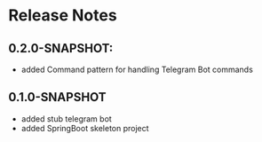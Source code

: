 # Release Notes

## 0.2.0-SNAPSHOT:

* added Command pattern for handling Telegram Bot commands

## 0.1.0-SNAPSHOT

* added stub telegram bot
* added SpringBoot skeleton project
